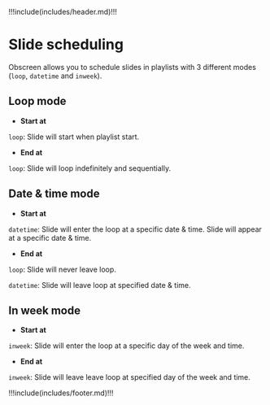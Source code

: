 !!!include(includes/header.md)!!!

# Slide scheduling

Obscreen allows you to schedule slides in playlists with 3 different modes (`loop`, `datetime` and `inweek`).

## Loop mode

- **Start at**

`loop`: Slide will start when playlist start.

- **End at**

`loop`: Slide will loop indefinitely and sequentially.

## Date & time mode

- **Start at**

`datetime`: Slide will enter the loop at a specific date & time.
Slide will appear at a specific date & time.

- **End at**

`loop`: Slide will never leave loop.

`datetime`: Slide will leave loop at specified date & time.

## In week mode

- **Start at**

`inweek`: Slide will enter the loop at a specific day of the week and time.

- **End at**

`inweek`: Slide will leave leave loop at specified day of the week and time.

!!!include(includes/footer.md)!!!